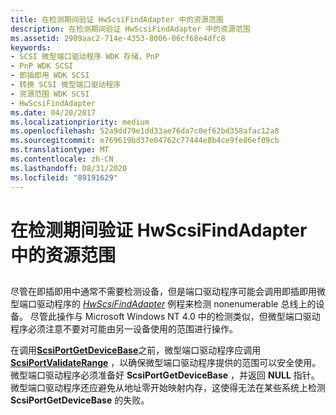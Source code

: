```yaml
---
title: 在检测期间验证 HwScsiFindAdapter 中的资源范围
description: 在检测期间验证 HwScsiFindAdapter 中的资源范围
ms.assetid: 2909aac2-714e-4353-8006-06cf68e4dfc8
keywords:
- SCSI 微型端口驱动程序 WDK 存储，PnP
- PnP WDK SCSI
- 即插即用 WDK SCSI
- 转换 SCSI 微型端口驱动程序
- 资源范围 WDK SCSI
- HwScsiFindAdapter
ms.date: 04/20/2017
ms.localizationpriority: medium
ms.openlocfilehash: 52a9dd79e1dd33ae76da7c0ef62bd358afac12a8
ms.sourcegitcommit: e769619bd37e04762c77444e8b4ce9fe86ef09cb
ms.translationtype: MT
ms.contentlocale: zh-CN
ms.lasthandoff: 08/31/2020
ms.locfileid: "89191629"
---
```

# <a name="verify-resource-ranges-in-hwscsifindadapter-during-detection"></a>在检测期间验证 HwScsiFindAdapter 中的资源范围


## <span id="ddk_verify_resource_ranges_in_hwscsifindadapter_during_detection_kg"></span><span id="DDK_VERIFY_RESOURCE_RANGES_IN_HWSCSIFINDADAPTER_DURING_DETECTION_KG"></span>


尽管在即插即用中通常不需要检测设备，但是端口驱动程序可能会调用即插即用微型端口驱动程序的 [*HwScsiFindAdapter*](/previous-versions/windows/hardware/drivers/ff557300(v=vs.85)) 例程来检测 nonenumerable 总线上的设备。 尽管此操作与 Microsoft Windows NT 4.0 中的检测类似，但微型端口驱动程序必须注意不要对可能由另一设备使用的范围进行操作。

在调用[**ScsiPortGetDeviceBase**](/windows-hardware/drivers/ddi/srb/nf-srb-scsiportgetdevicebase)之前，微型端口驱动程序应调用[**ScsiPortValidateRange**](/windows-hardware/drivers/ddi/srb/nf-srb-scsiportvalidaterange) ，以确保微型端口驱动程序提供的范围可以安全使用。 微型端口驱动程序必须准备好 **ScsiPortGetDeviceBase** ，并返回 **NULL** 指针。 微型端口驱动程序还应避免从地址零开始映射内存，这使得无法在某些系统上检测 **ScsiPortGetDeviceBase** 的失败。

 

